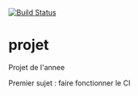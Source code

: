 [![Build Status](https://travis-ci.org/Zilliq11/projet.svg?branch=master)](https://travis-ci.org/Zilliq11/projet)

# projet
Projet de l'annee

Premier sujet : faire fonctionner le CI
